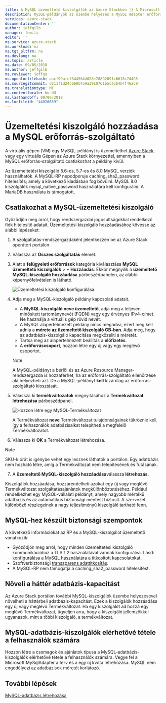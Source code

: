 ```yaml
---
title: A MySQL üzemeltető kiszolgálók az Azure Stackben |} A Microsoft Docs
description: MySQL-példányok az üzembe helyezés a MySQL Adapter erőforrás-szolgáltató hozzáadása
services: azure-stack
documentationCenter: ''
author: jeffgilb
manager: femila
editor: ''
ms.service: azure-stack
ms.workload: na
ms.tgt_pltfrm: na
ms.devlang: na
ms.topic: article
ms.date: 09/05/2018
ms.author: jeffgilb
ms.reviewer: jeffgo
ms.openlocfilehash: aacf99afef344564d028e78892091c6618c7d495
ms.sourcegitcommit: d211f1d24c669b459a3910761b5cacb4b4f46ac9
ms.translationtype: MT
ms.contentlocale: hu-HU
ms.lasthandoff: 09/06/2018
ms.locfileid: "44026689"
---
```

# <a name="add-hosting-servers-for-the-mysql-resource-provider"></a>Üzemeltetési kiszolgáló hozzáadása a MySQL erőforrás-szolgáltató

A virtuális gépen (VM) egy MySQL-példányt is üzemeltethet [Azure Stack](azure-stack-poc.md), vagy egy virtuális Gépen az Azure Stack környezettel, amennyiben a MySQL erőforrás-szolgáltató csatlakozhat a példány kívül.

Az üzemeltetési kiszolgáló 5.6-os, 5.7-es és 8.0 MySQL verziók használhatók. A MySQL-RP nepodporuje caching_sha2_password hitelesítés; amely a következő kiadásban fog bővülni. MySQL 8.0 kiszolgálók mysql_native_password használatára kell konfigurálni. A MariaDB használata is támogatott.

## <a name="connect-to-a-mysql-hosting-server"></a>Csatlakozhat a MySQL-üzemeltetési kiszolgáló

Győződjön meg arról, hogy rendszergazdai jogosultságokkal rendelkező fiók hitelesítő adatait. Üzemeltetési kiszolgáló hozzáadásához kövesse az alábbi lépéseket:

1. A szolgáltatás-rendszergazdaként jelentkezzen be az Azure Stack operátori portálon
2. Válassza az **Összes szolgáltatás** elemet.
3. Alatt a **felügyeleti erőforrások** kategória kiválasztása **MySQL üzemeltető kiszolgálók** > **+ Hozzáadás**. Ekkor megnyílik a **üzemeltető MySQL-kiszolgáló hozzáadása** párbeszédpanelen, az alábbi képernyőfelvételen is látható.

   ![Üzemeltetési kiszolgáló konfigurálása](./media/azure-stack-mysql-rp-deploy/mysql-add-hosting-server-2.png)

4. Adja meg a MySQL-kiszolgáló példány kapcsolati adatait.

   * A **MySQL-kiszolgáló neve üzemeltető**, adja meg a teljesen minősített tartománynevét (FQDN) vagy egy érvényes IPv4-címet. Ne használja a virtuális gép rövid nevét.
   * A MySQL alapértelmezett példány nincs megadva, ezért meg kell adnia a **mérete az üzemeltető kiszolgáló GB-ban**. Adja meg, hogy az adatbázis-kiszolgáló kapacitása megközelíti a méretét.
   * Tartsa meg az alapértelmezett beállítás a **előfizetés**.
   * A **erőforráscsoport**, hozzon létre egy új vagy egy meglévő csoportot.

   > [!NOTE]
   > A MySQL-példányt a bérlői és az Azure Resource Manager-rendszergazda is hozzáférhet, ha az erőforrás-szolgáltató ellenőrzése alá helyezheti azt. De a MySQL-példányt **kell** kizárólag az erőforrás-szolgáltató kiosztását.

5. Válassza ki **termékváltozatok** megnyitásához a **Termékváltozat létrehozása** párbeszédpanel.

   ![Hozzon létre egy MySQL-Termékváltozat](./media/azure-stack-mysql-rp-deploy/mysql-new-sku.png)

   A Termékváltozat **neve** Termékváltozat tulajdonságainak tükröznie kell, így a felhasználók adatbázisaikat telepítheti a megfelelő Termékváltozatot.

6. Válassza ki **OK** a Termékváltozat létrehozása.
> [!NOTE]
> SKU-k órát is igénybe vehet egy lesznek láthatók a portálon. Egy adatbázis nem hozható létre, amíg a Termékváltozat nem telepítésének és futásának.

7. A **üzemeltető MySQL-kiszolgáló hozzáadása**válassza **létrehozás**.

Kiszolgálók hozzáadása, hozzárendelheti azokat egy új vagy meglévő Termékváltozat szolgáltatásajánlatok megkülönböztetéséhez. Például rendelkezhet egy MySQL-vállalati példányt, amely nagyobb mértékű adatbázis és az automatikus biztonsági mentést biztosít. A szervezet különböző részlegeinek a nagy teljesítményű kiszolgáló tartható fenn.

## <a name="security-considerations-for-mysql"></a>MySQL-hez készült biztonsági szempontok

A következő információkat az RP és a MySQL-kiszolgálót üzemeltető vonatkozik:

* Győződjön meg arról, hogy minden üzemeltetési kiszolgáló kommunikációhoz a TLS 1.2 használatával vannak konfigurálva. Lásd: [konfigurálása a MySQL használatára a titkosított kapcsolatokat](https://dev.mysql.com/doc/refman/5.7/en/using-encrypted-connections.html).
* Szoftverbiztonsági [transzparens adattitkosítás](https://dev.mysql.com/doc/mysql-secure-deployment-guide/5.7/en/secure-deployment-data-encryption.html).
* A MySQL-RP nem támogatja a caching_sha2_password hitelesítést.

## <a name="increase-backend-database-capacity"></a>Növeli a háttér adatbázis-kapacitást

Az Azure Stack portálon további MySQL-kiszolgálók üzembe helyezésével növelheti a háttérbeli adatbázis-kapacitást. Ezek a kiszolgálók hozzáadása egy új vagy meglévő Termékváltozat. Ha egy kiszolgálót ad hozzá egy meglévő Termékváltozat, ügyeljen arra, hogy a kiszolgáló jellemzőkkel ugyanazok, mint a többi kiszolgáló, a termékváltozat.

## <a name="make-mysql-database-servers-available-to-your-users"></a>MySQL-adatbázis-kiszolgálók elérhetővé tétele a felhasználók számára

Hozzon létre a csomagok és ajánlatok típusa a MySQL-adatbázis-kiszolgálók elérhetővé tétele a felhasználók számára. Vegye fel a Microsoft.MySqlAdapter a terv és a egy új kvóta létrehozása. MySQL nem engedélyezi az adatbázisok méretét korlátozó.

## <a name="next-steps"></a>További lépések

[MySQL-adatbázis létrehozása](azure-stack-mysql-resource-provider-databases.md)